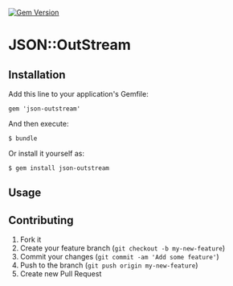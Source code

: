 [![Gem Version](https://badge.fury.io/rb/json-outstream.svg)](http://badge.fury.io/rb/json-outstream)

# JSON::OutStream



## Installation

Add this line to your application's Gemfile:

    gem 'json-outstream'

And then execute:

    $ bundle

Or install it yourself as:

    $ gem install json-outstream

## Usage


## Contributing

1. Fork it
2. Create your feature branch (`git checkout -b my-new-feature`)
3. Commit your changes (`git commit -am 'Add some feature'`)
4. Push to the branch (`git push origin my-new-feature`)
5. Create new Pull Request
